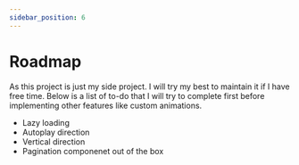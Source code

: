 ```yaml
---
sidebar_position: 6
---
```


# Roadmap
As this project is just my side project. I will try my best to maintain it if I have free time. Below is a list of to-do that I will try to complete first before implementing other features like custom animations.
- Lazy loading
- Autoplay direction
- Vertical direction
- Pagination componenet out of the box